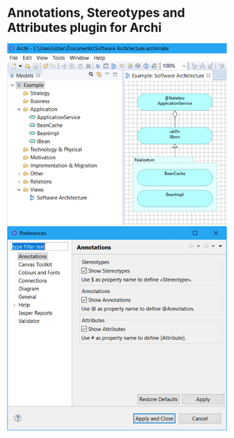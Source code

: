 # Annotations, Stereotypes and Attributes plugin for Archi
![](https://raw.githubusercontent.com/gimatdinov/gimatdinov.archiannotations/master/screenshot-1.png)
![](https://raw.githubusercontent.com/gimatdinov/gimatdinov.archiannotations/master/screenshot-2.png)
